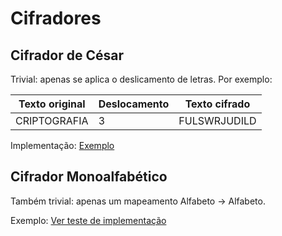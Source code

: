 Cifradores
==========

Cifrador de César
-----------------

Trivial: apenas se aplica o deslicamento de letras. Por exemplo:

| Texto original | Deslocamento | Texto cifrado |
|----------------|--------------|---------------|
| CRIPTOGRAFIA   | 3            | FULSWRJUDILD  |

Implementação:
[Exemplo](https://github.com/JPTIZ/ciphers-sec/blob/master/ciphers/caesar.py)

Cifrador Monoalfabético
-----------------------

Também trivial: apenas um mapeamento Alfabeto -> Alfabeto.

Exemplo: [Ver teste de
implementação](https://github.com/JPTIZ/ciphers-sec/blob/master/tests/test_answers.py#L22)
